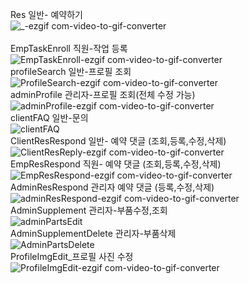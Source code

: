 Res 일반- 예약하기 <br>
![_-ezgif com-video-to-gif-converter](https://github.com/sunnyskylove/testGIF/assets/158137051/df62a12f-4c68-4c99-a403-fd4a3f33d37a)
<br>  
EmpTaskEnroll 직원-작업 등록<br>
![EmpTaskEnroll-ezgif com-video-to-gif-converter](https://github.com/sunnyskylove/testGIF/assets/158137051/6a51ce84-6c02-4037-aef9-c1afe6063132)
<br>
profileSearch 일반-프로필 조회<br>
![ProfileSearch-ezgif com-video-to-gif-converter](https://github.com/sunnyskylove/testGIF/assets/158137051/d9313973-1974-483a-a7a8-3f2f38ff8379)
<br>
adminProfile 관리자-프로필 조회(전체 수정 가능)<br>
![adminProfile-ezgif com-video-to-gif-converter](https://github.com/sunnyskylove/testGIF/assets/158137051/b6a2160d-bb85-40dc-93d0-520bb2e70239)
<br>
clientFAQ 일반-문의<br>
![clientFAQ](https://github.com/sunnyskylove/testGIF/assets/158137051/abf58897-6959-40d5-81f4-f56cbca2e705)
<br>
ClientResRespond 일반- 예약 댓글 (조회,등록,수정,삭제) <br>
![ClientResReply-ezgif com-video-to-gif-converter](https://github.com/sunnyskylove/testGIF/assets/158137051/63aa34ac-bf24-4b9d-abbc-6fd279432064)
<br>
EmpResRespond 직원- 예약 댓글 (조회,등록,수정,삭제)<br>
![EmpResRespond-ezgif com-video-to-gif-converter](https://github.com/sunnyskylove/testGIF/assets/158137051/33446484-d1dd-411e-b102-c181c57a624a)
<br>
AdminResRespond 관리자 예약 댓글 (등록,수정,삭제)<br>
![adminResRespond-ezgif com-video-to-gif-converter](https://github.com/sunnyskylove/testGIF/assets/158137051/eef6276c-d872-421a-9b86-a58e7bbf721a)
<br>
AdminSupplement 관리자-부품수정,조회<br>
![adminPartsEdit](https://github.com/sunnyskylove/testGIF/assets/158137051/a869cea5-4b52-4ed9-a9ae-c3f79745d2ee)
<br>
AdminSupplementDelete 관리자-부품삭제<br>
![AdminPartsDelete](https://github.com/sunnyskylove/testGIF/assets/158137051/c24bbf78-9b6b-4a8b-a6b2-0013d38a77fa)
<br>
ProfileImgEdit_프로필 사진 수정<br>
![ProfileImgEdit-ezgif com-video-to-gif-converter](https://github.com/sunnyskylove/testGIF/assets/158137051/c68cea2d-cfb6-4ffa-b94c-17fe4114b337)
<br>
